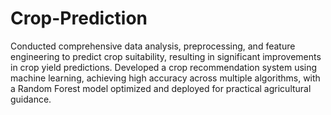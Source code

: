 # Crop-Prediction
Conducted comprehensive data analysis, preprocessing, and feature engineering to predict crop suitability, resulting in significant improvements in crop yield predictions. Developed a crop recommendation system using machine learning, achieving high accuracy across multiple algorithms, with a Random Forest model optimized and deployed for practical agricultural guidance.
